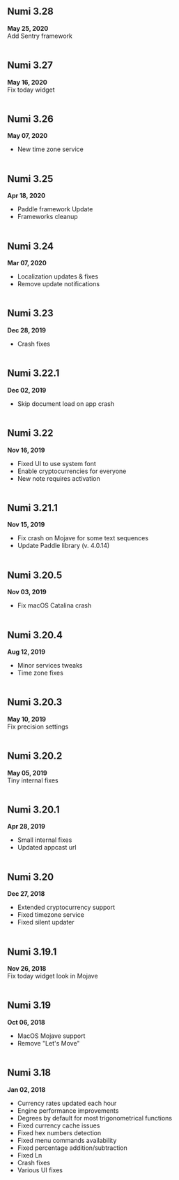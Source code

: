 ## Numi 3.28 
**May 25, 2020**
<br>
Add Sentry framework
<br><br>

## Numi 3.27 
**May 16, 2020**
<br>
Fix today widget
<br><br>

## Numi 3.26 
**May 07, 2020**
<br>
* New time zone service
<br><br>

## Numi 3.25 
**Apr 18, 2020**
<br>
- Paddle framework Update
- Frameworks cleanup
<br><br>

## Numi 3.24 
**Mar 07, 2020**
<br>
- Localization updates & fixes
- Remove update notifications
<br><br>

## Numi 3.23 
**Dec 28, 2019**
<br>
- Crash fixes
<br><br>

## Numi 3.22.1 
**Dec 02, 2019**
<br>
- Skip document load on app crash
<br><br>

## Numi 3.22 
**Nov 16, 2019**
<br>
- Fixed UI to use system font
- Enable cryptocurrencies for everyone
- New note requires activation
<br><br>

## Numi 3.21.1 
**Nov 15, 2019**
<br>
- Fix crash on Mojave for some text sequences
- Update Paddle library (v. 4.0.14)
<br><br>

## Numi 3.20.5 
**Nov 03, 2019**
<br>
- Fix macOS Catalina crash
<br><br>

## Numi 3.20.4 
**Aug 12, 2019**
<br>
- Minor services tweaks
- Time zone fixes
<br><br>

## Numi 3.20.3 
**May 10, 2019**
<br>
Fix precision settings
<br><br>

## Numi 3.20.2 
**May 05, 2019**
<br>
Tiny internal fixes
<br><br>

## Numi 3.20.1 
**Apr 28, 2019**
<br>
* Small internal fixes
* Updated appcast url
<br><br>

## Numi  3.20
**Dec 27, 2018**
<br>
- Extended cryptocurrency support
- Fixed timezone service
- Fixed silent updater
<br><br>

## Numi 3.19.1
**Nov 26, 2018**
<br>
Fix today widget look in Mojave
<br><br>

## Numi 3.19
**Oct 06, 2018**
<br>
- MacOS Mojave support
- Remove "Let's Move"
<br><br>

## Numi 3.18
**Jan 02, 2018**
<br>
- Currency rates updated each hour
- Engine performance improvements
- Degrees by default for most trigonometrical functions
- Fixed currency cache issues
- Fixed hex numbers detection
- Fixed menu commands availability
- Fixed percentage addition/subtraction
- Fixed Ln
- Crash fixes
- Various UI fixes
<br><br>

